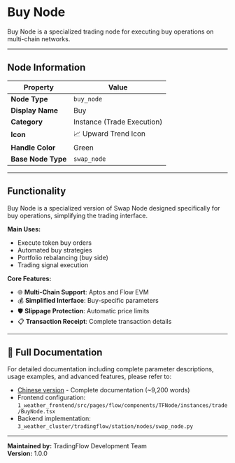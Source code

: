 # Buy Node

Buy Node is a specialized trading node for executing buy operations on multi-chain networks.

---

## Node Information

| Property | Value |
|----------|-------|
| **Node Type** | `buy_node` |
| **Display Name** | Buy |
| **Category** | Instance (Trade Execution) |
| **Icon** | 📈 Upward Trend Icon |
| **Handle Color** | Green |
| **Base Node Type** | `swap_node` |

---

## Functionality

Buy Node is a specialized version of Swap Node designed specifically for buy operations, simplifying the trading interface.

**Main Uses:**
- Execute token buy orders
- Automated buy strategies
- Portfolio rebalancing (buy side)
- Trading signal execution

**Core Features:**
- 🌐 **Multi-Chain Support**: Aptos and Flow EVM
- 💰 **Simplified Interface**: Buy-specific parameters
- 🛡️ **Slippage Protection**: Automatic price limits
- 📋 **Transaction Receipt**: Complete transaction details

---

## 📖 Full Documentation

For detailed documentation including complete parameter descriptions, usage examples, and advanced features, please refer to:

- [Chinese version](../../zh/node-details/buy-node.md) - Complete documentation (~9,200 words)
- Frontend configuration: `1_weather_frontend/src/pages/flow/components/TFNode/instances/trade/BuyNode.tsx`
- Backend implementation: `3_weather_cluster/tradingflow/station/nodes/swap_node.py`

---

**Maintained by:** TradingFlow Development Team  
**Version:** 1.0.0
